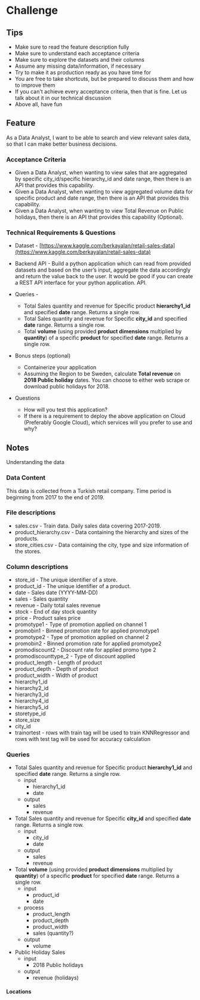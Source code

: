 # Challenge

## Tips

- Make sure to read the feature description fully
- Make sure to understand each acceptance criteria
- Make sure to explore the datasets and their columns
- Assume any missing data/information, if necessary
- Try to make it as production ready as you have time for
- You are free to take shortcuts, but be prepared to discuss them and how to improve them
- If you can't achieve every acceptance criteria, then that is fine. Let us talk about it in our technical discussion
- Above all, have fun

## Feature

As a Data Analyst, I want to be able to search and view relevant sales data, so that I can make better business decisions.

### Acceptance Criteria

- Given a Data Analyst, when wanting to view sales that are aggregated by specific
city_id/specific hierarchy_id and date range, then there is an API that provides this capability.
- Given a Data Analyst, when wanting to view aggregated volume data for specific product and date range, then there is an API that provides this capability.
- Given a Data Analyst, when wanting to view Total Revenue on Public holidays, then there is an API that provides this capability (Optional).

### Technical Requirements & Questions

- Dataset - [https://www.kaggle.com/berkayalan/retail-sales-data](https://www.kaggle.com/berkayalan/retail-sales-data)
- Backend API - Build a python application which can read from provided datasets and based on the user’s input, aggregate the data accordingly and return the value back to the user. It would be good if you can create a REST API interface for your python application. API.

- Queries -
  - Total Sales quantity and revenue for Specific product **hierarchy1_id** and specified **date** range. Returns a single row.
  - Total Sales quantity and revenue for Specific **city_id** and specified **date** range. Returns a single row.
  - Total **volume** (using provided **product dimensions** multiplied by **quantity**) of a specific **product** for specified **date** range. Returns a single row.
- Bonus steps (optional)
  - Containerize your application
  - Assuming the Region to be Sweden, calculate **Total revenue** on **2018 Public holiday** dates. You can choose to either web scrape or download public holidays for 2018.
- Questions
  - How will you test this application?
  - If there is a requirement to deploy the above application on Cloud (Preferably Google Cloud), which services will you prefer to use and why?

## Notes

Understanding the data

### Data Content

This data is collected from a Turkish retail company. Time period is beginning from 2017 to the end of 2019.

### File descriptions

- sales.csv - Train data. Daily sales data covering 2017-2019.
- product_hierarchy.csv - Data containing the hierarchy and sizes of the products.
- store_cities.csv - Data containing the city, type and size information of the stores.

### Column descriptions

- store_id - The unique identifier of a store.
- product_id - The unique identifier of a product.
- date - Sales date (YYYY-MM-DD)
- sales - Sales quantity
- revenue - Daily total sales revenue
- stock - End of day stock quantity
- price - Product sales price
- promotype1 - Type of promotion applied on channel 1
- promobin1 - Binned promotion rate for applied promotype1
- promotype2 - Type of promotion applied on channel 2
- promobin2 - Binned promotion rate for applied promotype2
- promodiscount2 - Discount rate for applied promo type 2
- promodiscounttype_2 - Type of discount applied
- product_length - Length of product
- product_depth - Depth of product
- product_width - Width of product
- hierarchy1_id
- hierarchy2_id
- hierarchy3_id
- hierarchy4_id
- hierarchy5_id
- storetype_id
- store_size
- city_id
- trainortest - rows with train tag will be used to train KNNRegressor and rows with test tag will be used for accuracy calculation

### Queries

- Total Sales quantity and revenue for Specific product **hierarchy1_id** and specified **date** range. Returns a single row.
  - input
    - hierarchy1_id
    - date
  - output
    - sales
    - revenue
- Total Sales quantity and revenue for Specific **city_id** and specified **date** range. Returns a single row.
  - input
    - city_id
    - date
  - output
    - sales
    - revenue
- Total **volume** (using provided **product dimensions** multiplied by **quantity**) of a specific **product** for specified **date** range. Returns a single row.
  - input
    - product_id
    - date
  - process
    - product_length
    - product_depth
    - product_width
    - sales (quantity?)
  - output
    - volume
- Public Holiday Sales
  - input
    - 2018 Public holidays
  - output
    - revenue (holidays)

#### Locations
